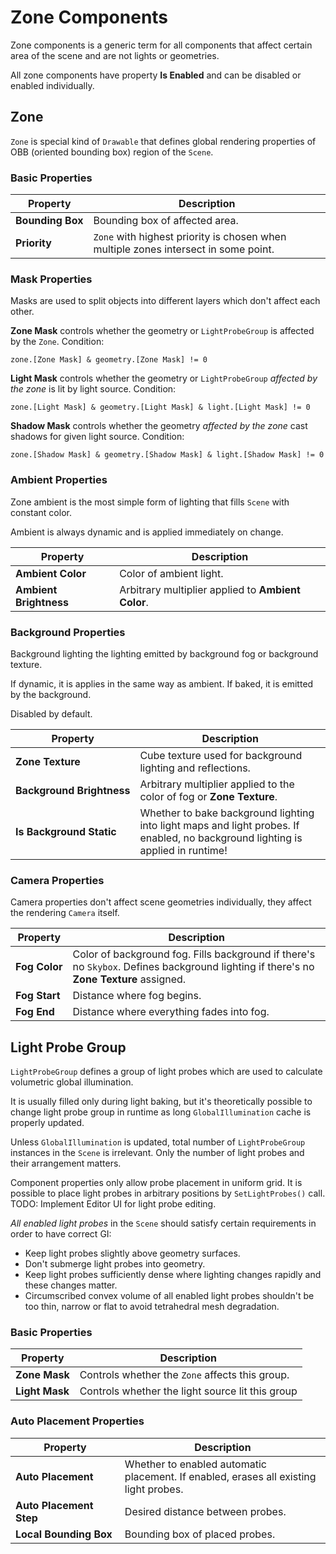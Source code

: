 # Zone Components

Zone components is a generic term for all components that affect certain area of the scene and are not lights or geometries.

All zone components have property **Is Enabled** and can be disabled or enabled individually.

## Zone

`Zone` is special kind of `Drawable` that defines global rendering properties of OBB (oriented bounding box) region of the `Scene`.

### Basic Properties

|Property|Description|
|-|-|
|**Bounding&nbsp;Box**|Bounding box of affected area.|
|**Priority**|`Zone` with highest priority is chosen when multiple zones intersect in some point.|

### Mask Properties

Masks are used to split objects into different layers which don't affect each other.

**Zone Mask** controls whether the geometry or `LightProbeGroup` is affected by the `Zone`. Condition:

`zone.[Zone Mask] & geometry.[Zone Mask] != 0`

**Light Mask** controls whether the geometry or `LightProbeGroup` *affected by the zone* is lit by light source. Condition:

`zone.[Light Mask] & geometry.[Light Mask] & light.[Light Mask] != 0`

**Shadow Mask** controls whether the geometry *affected by the zone* cast shadows for given light source. Condition:

`zone.[Shadow Mask] & geometry.[Shadow Mask] & light.[Shadow Mask] != 0`

### Ambient Properties

Zone ambient is the most simple form of lighting that fills `Scene` with constant color.

Ambient is always dynamic and is applied immediately on change.

|Property|Description|
|-|-|
|**Ambient Color**|Color of ambient light.|
|**Ambient Brightness**|Arbitrary multiplier applied to **Ambient Color**.|

### Background Properties

Background lighting the lighting emitted by background fog or background texture.

If dynamic, it is applies in the same way as ambient.
If baked, it is emitted by the background.

Disabled by default.

|Property|Description|
|-|-|
|**Zone Texture**|Cube texture used for background lighting and reflections.|
|**Background&nbsp;Brightness**|Arbitrary multiplier applied to the color of fog or **Zone Texture**.|
|**Is&nbsp;Background&nbsp;Static**|Whether to bake background lighting into light maps and light probes. If enabled, no background lighting is applied in runtime!|

### Camera Properties

Camera properties don't affect scene geometries individually, they affect the rendering `Camera` itself.

|Property|Description|
|-|-|
|**Fog&nbsp;Color**|Color of background fog. Fills background if there's no `Skybox`. Defines background lighting if there's no **Zone Texture** assigned.|
|**Fog Start**|Distance where fog begins.|
|**Fog End**|Distance where everything fades into fog.|

## Light Probe Group

`LightProbeGroup` defines a group of light probes which are used to calculate volumetric global illumination.

It is usually filled only during light baking, but it's theoretically possible to change light probe group in runtime as long `GlobalIllumination` cache is properly updated.

Unless `GlobalIllumination` is updated, total number of `LightProbeGroup` instances in the `Scene` is irrelevant.
Only the number of light probes and their arrangement matters.

Component properties only allow probe placement in uniform grid.
It is possible to place light probes in arbitrary positions by `SetLightProbes()` call.
TODO: Implement Editor UI for light probe editing.

*All enabled light probes* in the `Scene` should satisfy certain requirements in order to have correct GI:

- Keep light probes slightly above geometry surfaces.
- Don't submerge light probes into geometry.
- Keep light probes sufficiently dense where lighting changes rapidly and these changes matter.
- Circumscribed convex volume of all enabled light probes shouldn't be too thin, narrow or flat to avoid tetrahedral mesh degradation.

### Basic Properties

|Property|Description|
|-|-|
|**Zone Mask**|Controls whether the `Zone` affects this group.|
|**Light Mask**|Controls whether the light source lit this group|

### Auto Placement Properties

|Property|Description|
|-|-|
|**Auto Placement**|Whether to enabled automatic placement. If enabled, erases all existing light probes.|
|**Auto Placement Step**|Desired distance between probes.|
|**Local&nbsp;Bounding&nbsp;Box**|Bounding box of placed probes.|

